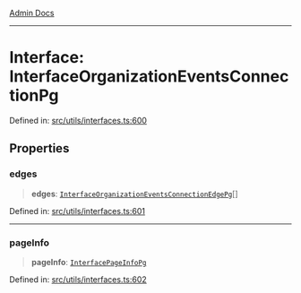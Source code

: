 [Admin Docs](/)

***

# Interface: InterfaceOrganizationEventsConnectionPg

Defined in: [src/utils/interfaces.ts:600](https://github.com/PalisadoesFoundation/talawa-admin/blob/main/src/utils/interfaces.ts#L600)

## Properties

### edges

> **edges**: [`InterfaceOrganizationEventsConnectionEdgePg`](InterfaceOrganizationEventsConnectionEdgePg.md)[]

Defined in: [src/utils/interfaces.ts:601](https://github.com/PalisadoesFoundation/talawa-admin/blob/main/src/utils/interfaces.ts#L601)

***

### pageInfo

> **pageInfo**: [`InterfacePageInfoPg`](InterfacePageInfoPg.md)

Defined in: [src/utils/interfaces.ts:602](https://github.com/PalisadoesFoundation/talawa-admin/blob/main/src/utils/interfaces.ts#L602)
